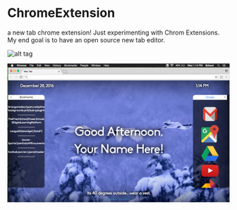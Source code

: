 # ChromeExtension
a new tab chrome extension!
Just experimenting with Chrom Extensions. My end goal is to have an open source new tab editor.


![alt tag](shot0.png)

![alt tag](shot1.png)